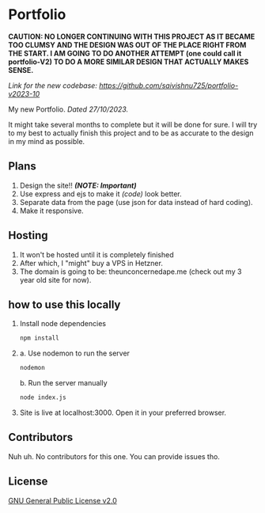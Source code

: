 # Portfolio




**CAUTION: NO LONGER CONTINUING WITH THIS PROJECT AS IT BECAME TOO CLUMSY AND THE DESIGN WAS OUT OF THE PLACE RIGHT FROM THE START. I AM GOING TO DO ANOTHER ATTEMPT (one could call it portfolio-V2) TO DO A MORE SIMILAR DESIGN THAT ACTUALLY MAKES SENSE.**

*Link for the new codebase: https://github.com/saivishnu725/portfolio-v2023-10*



My new Portfolio. _Dated 27/10/2023._

It might take several months to complete but it will be done for sure. I will try to my best to actually finish this project and to be as accurate to the design in my mind as possible.

## Plans

1. Design the site!! **_(NOTE: Important)_**
2. Use express and ejs to make it _(code)_ look better.
3. Separate data from the page (use json for data instead of hard coding).
4. Make it responsive.

## Hosting

1. It won't be hosted until it is completely finished
2. After which, I "might" buy a VPS in Hetzner.
3. The domain is going to be: theunconcernedape.me (check out my 3 year old site for now).

## how to use this locally

1. Install node dependencies

   ```bash
   npm install
   ```

2. a. Use nodemon to run the server

   ```bash
   nodemon
   ```

   b. Run the server manually

   ```bash
   node index.js
   ```

3. Site is live at localhost:3000. Open it in your preferred browser.

## Contributors

Nuh uh. No contributors for this one. You can provide issues tho.

## License

[GNU General Public License v2.0](https://choosealicense.com/licenses/gpl-2.0/)
